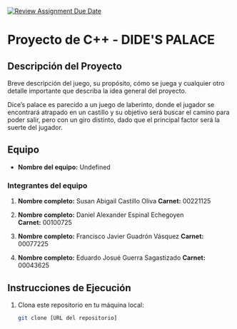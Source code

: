 [![Review Assignment Due Date](https://classroom.github.com/assets/deadline-readme-button-22041afd0340ce965d47ae6ef1cefeee28c7c493a6346c4f15d667ab976d596c.svg)](https://classroom.github.com/a/mi1WNrHU)
# Proyecto de C++ - DIDE'S PALACE

## Descripción del Proyecto

Breve descripción del juego, su propósito, cómo se juega y cualquier otro detalle importante que describa la idea general del proyecto.

Dice’s palace es parecido a un juego de laberinto, donde el jugador se encontrará atrapado en un 
castillo y su objetivo será buscar el camino para poder salir, pero con un giro distinto, dado que el 
principal factor será la suerte del jugador. 

## Equipo

- **Nombre del equipo:** Undefined

### Integrantes del equipo

1. **Nombre completo:** Susan Abigail Castillo Oliva 
   **Carnet:** 00221125

2. **Nombre completo:** Daniel Alexander Espinal Echegoyen   
   **Carnet:** 00100725

3. **Nombre completo:** Francisco Javier Guadrón Vásquez 
   **Carnet:** 00077225 

4. **Nombre completo:** Eduardo Josué Guerra Sagastizado
   **Carnet:** 00043625 

## Instrucciones de Ejecución

1. Clona este repositorio en tu máquina local:
   ```bash
   git clone [URL del repositorio]
